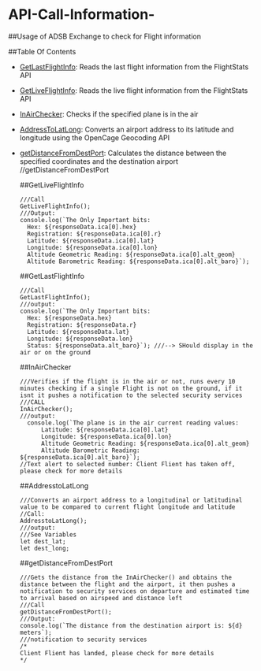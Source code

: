 # API-Call-Information-

##Usage of ADSB Exchange to check for Flight information 

##Table Of Contents
- [GetLastFlightInfo](##GetLiveFlightInfo): Reads the last flight information from the FlightStats API
- [GetLiveFlightInfo](##GetLastFlightInfo): Reads the live flight information from the FlightStats API
- [InAirChecker](##InAirChecker): Checks if the specified plane is in the air
- [AddressToLatLong](##AddressToLatLong): Converts an airport address to its latitude and longitude using the OpenCage Geocoding API
- [getDistanceFromDestPort](##getDistanceFromDestPort): Calculates the distance between the specified coordinates and the destination airport
    //getDistanceFromDestPort

  ##GetLiveFlightInfo
  ```
  ///Call
  GetLiveFlightInfo();
  ///Output:
  console.log(`The Only Important bits:
    Hex: ${responseData.ica[0].hex}
    Registration: ${responseData.ica[0].r}
    Latitude: ${responseData.ica[0].lat}
    Longitude: ${responseData.ica[0].lon}
    Altitude Geometric Reading: ${responseData.ica[0].alt_geom}
    Altitude Barometric Reading: ${responseData.ica[0].alt_baro}`);
  ```

  ##GetLastFlightInfo
  ```
  ///Call
  GetLastFlightInfo();
  ///output:
  console.log(`The Only Important bits:
    Hex: ${responseData.hex}
    Registration: ${responseData.r}
    Latitude: ${responseData.lat}
    Longitude: ${responseData.lon}
    Status: ${responseData.alt_baro}`); ///--> SHould display in the air or on the ground 
  
  ```
  ##InAirChecker
  ```
  ///Verifies if the flight is in the air or not, runs every 10 minutes checking if a single Flight is not on the ground, if it isnt it pushes a notification to the selected security services 
  ///CALL
  InAirChecker();
  ///output:
    console.log(`The plane is in the air current reading values:
        Latitude: ${responseData.ica[0].lat}
        Longitude: ${responseData.ica[0].lon}
        Altitude Geometric Reading: ${responseData.ica[0].alt_geom}
        Altitude Barometric Reading: ${responseData.ica[0].alt_baro}`);
  //Text alert to selected number: Client Flient has taken off, please check for more details
  ```

  ##AddresstoLatLong
  ```
  ///Converts an airport address to a longitudinal or latitudinal value to be compared to current flight longitude and latitude
  //Call:
  AddresstoLatLong();
  ///output:
  ///See Variables
  let dest_lat;
  let dest_long;
  
  ```

  ##getDistanceFromDestPort
  ```
  ///Gets the distance from the InAirChecker() and obtains the distance between the flight and the airport, it then pushes a notification to security services on departure and estimated time to arrival based on airspeed and distance left
  ///Call
  getDistanceFromDestPort();
  ///Output:
  console.log(`The distance from the destination airport is: ${d} meters`);
  ///notification to security services
  /*
  Client Flient has landed, please check for more details
  */
  
  ```
